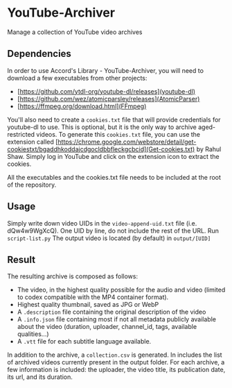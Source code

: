 # YouTube-Archiver
Manage a collection of YouTube video archives

## Dependencies
In order to use Accord's Library - YouTube-Archiver, you will need to download a few executables from other projects:
-  [https://github.com/ytdl-org/youtube-dl/releases](youtube-dl)
-  [https://github.com/wez/atomicparsley/releases](AtomicParser)
-  [https://ffmpeg.org/download.html](FFmpeg)

You'll also need to create a `cookies.txt` file that will provide credentials for youtube-dl to use. This is optional, but it is the only way to archive aged-restricted videos. To generate this `cookies.txt` file, you can use the extension called [https://chrome.google.com/webstore/detail/get-cookiestxt/bgaddhkoddajcdgocldbbfleckgcbcid](Get-cookies.txt) by Rahul Shaw. Simply log in YouTube and click on the extension icon to extract the cookies.

All the executables and the cookies.txt file needs to be included at the root of the repository.

## Usage
Simply write down video UIDs in the `video-append-uid.txt` file (i.e. dQw4w9WgXcQ). One UID by line, do not include the rest of the URL.
Run `script-list.py`
The output video is located (by default) in `output/[UID]`

## Result
The resulting archive is composed as follows:
- The video, in the highest quality possible for the audio and video (limited to codex compatible with the MP4 container format).
- Highest quality thumbnail, saved as JPG or WebP
- A `.description` file containing the original description of the video
- A `.info.json` file containing most if not all metadata publicly available about the video (duration, uploader, channel_id, tags, available qualities...)
- A `.vtt` file for each subtitle language available.

In addition to the archive, a `collection.csv` is generated. In includes the list of archived videos currently present in the output folder. For each archive, a few information is included: the uploader, the video title, its publication date, its url, and its duration. 
